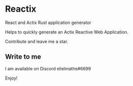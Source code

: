 # Reactix
React and Actix Rust application generator

Helps to quickly generate an Actix Reactive Web Application.

Contribute and leave me a star.

## Write to me

I am available on Discord elielmathe#6699

Enjoy!
